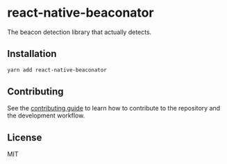 # react-native-beaconator

The beacon detection library that actually detects.

## Installation

```sh
yarn add react-native-beaconator
```

## Contributing

See the [contributing guide](CONTRIBUTING.md) to learn how to contribute to the repository and the development workflow.

## License

MIT
